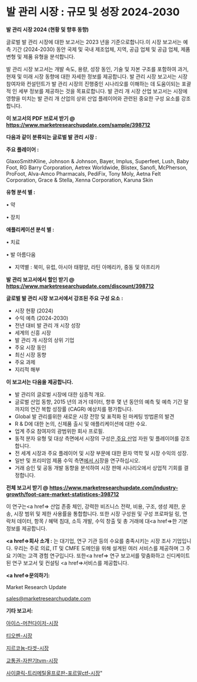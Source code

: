 # 발 관리 시장 : 규모 및 성장 2024-2030

<strong>발 관리 시장 2024 (현황 및 향후 동향)</strong>

글로벌 발 관리 시장에 대한 보고서는 2023 년을 기준으로합니다.이 시장 보고서는 예측 기간 (2024-2030) 동안 국제 및 국내 제조업체, 지역, 공급 업체 및 공급 업체, 제품 변형 및 제품 유형을 분석합니다.

발 관리 시장 보고서는 개발 속도, 용량, 성장 동인, 기술 및 자본 구조를 포함하여 과거, 현재 및 미래 시장 동향에 대한 자세한 정보를 제공합니다. 발 관리 시장 보고서는 시장 참여자와 컨설턴트가 발 관리 시장의 진행중인 시나리오를 이해하는 데 도움이되는 포괄적 인 세부 정보를 제공하는 것을 목표로합니다. 발 관리 개 시장 산업 보고서는 시장에 영향을 미치는 발 관리 개 산업의 상위 산업 플레이어와 관련된 중요한 구성 요소를 강조합니다.



<strong>이 보고서의 PDF 브로셔 받기 @ <a href=https://www.marketresearchupdate.com/sample/398712>https://www.marketresearchupdate.com/sample/398712</a></strong>



<strong>다음과 같이 분류되는 글로벌 발 관리 시장 :</strong>



<strong>주요 플레이어 :</strong>

GlaxoSmithKline, Johnson & Johnson, Bayer, Implus, Superfeet, Lush, Baby Foot, RG Barry Corporation, Aetrex Worldwide, Blistex, Sanofi, McPherson, ProFoot, Alva-Amco Pharmacals, PediFix, Tony Moly, Aetna Felt Corporation, Grace & Stella, Xenna Corporation, Karuna Skin



<strong>유형 분석 별 :</strong>

• 약

• 장치



<strong>애플리케이션 분석 별 :</strong>

• 치료

• 발 아름다움

<ul>
  <li>지역별 : 북미, 유럽, 아시아 태평양, 라틴 아메리카, 중동 및 아프리카</li>
</ul>


<strong>발 관리 보고서에서 할인 받기 @ <a href=https://www.marketresearchupdate.com/discount/398712>https://www.marketresearchupdate.com/discount/398712</a></strong>



<strong>글로벌 발 관리 시장 보고서에서 강조된 주요 구성 요소 :</strong>
<ul>
  <li>시장 현황 (2024)</li>
  <li>수익 예측 (2024-2030)</li>
  <li>전년 대비 발 관리 개 시장 성장</li>
  <li>세계의 신흥 시장</li>
  <li>발 관리 개 시장의 상위 기업</li>
  <li>주요 시장 동인</li>
  <li>최신 시장 동향</li>
  <li>주요 과제</li>
  <li>지리적 해부</li>
</ul>


<strong>이 보고서는 다음을 제공합니다.</strong>
<ul>
  <li>발 관리의 글로벌 시장에 대한 심층적 개요.</li>
  <li>글로벌 산업 동향, 2015 년의 과거 데이터, 향후 몇 년 동안의 예측 및 예측 기간 말까지의 연간 복합 성장률 (CAGR) 예상치를 평가합니다.</li>
  <li>Global 발 관리를위한 새로운 시장 전망 및 표적화 된 마케팅 방법론의 발견</li>
  <li>R &amp; D에 대한 논의, 신제품 출시 및 애플리케이션에 대한 수요.</li>
  <li>업계 주요 참여자의 광범위한 회사 프로필.</li>
  <li>동적 분자 유형 및 대상 측면에서 시장의 구성은<a href=> 주요 산</a>업 자원 및 플레이어를 강조합니다.</li>
  <li>전 세계 시장과 주요 플레이어 및 시장 부문에 대한 환자 역학 및 시장 수익의 성장.</li>
  <li>일반 및 프리미엄 제품 수익 측면<a href=>에서 시</a>장을 연구하십시오.</li>
  <li>거래 승인 및 공동 개발 동향을 분석하여 시장 판매 시나리오에서 상업적 기회를 결정합니다.</li>
</ul>



<strong>전체 보고서 받기 @ <a href=https://www.marketresearchupdate.com/industry-growth/foot-care-market-statistices-398712>https://www.marketresearchupdate.com/industry-growth/foot-care-market-statistices-398712</a></strong>

이 연구는<a href=> 산업 존중</a> 체인, 강력한 비즈니스 전략, 비용, 구조, 생성 제한, 운송, 시장 범위 및 제한 사용률을 통합합니다. 또한 시장 구성원 및 구성 프로파일 링, 연락처 데이터, 항목 / 혜택 침대, 소득 개발, 수익 창출 및 총 거래에 대<a href=>한 기본 </a>정보를 제공합니다.



<strong><a href=>회사 소</a>개 :</strong>
는 대기업, 연구 기관 등의 수요를 충족시키는 시장 조사 기업입니다. 우리는 주로 의료, IT 및 CMFE 도메인을 위해 설계된 여러 서비스를 제공하며 그 주요 기여는 고객 경험 연구입니다. 또한<a href=> 연구 보</a>고서를 맞춤화하고 신디케이트 된 연구 보고서 및 컨설팅 <a href=>서비스</a>를 제공합니다.



<strong><a href=>문의하기:</a></strong>

Market Research Update

sales@marketresearchupdate.com



<strong>기타 보고서:</strong>

<a href=https://www.linkedin.com/pulse/아이스-머천다이저-시장-진입-전략-및-위험-평가2029년-isdailynews/>아이스-머천다이저-시장</a>

<a href=https://www.linkedin.com/pulse/티오펜-시장-세분화-연구-및-목표-고객2029년-market-matrix-musings-analysis-ezjof/>티오펜-시장</a>

<a href=https://www.linkedin.com/pulse/지르코늄-타겟-시장-세분화-연구-및-목표-고객2029년-trendsetters-talk-360-analysis-x5krf/>지르코늄-타겟-시장</a>

<a href=https://www.linkedin.com/pulse/교통권-자판기tvm-시장-현재-및-미래-성장-2030-data-dive-diaries-24-analysis-qzszf/>교통권-자판기tvm-시장</a>

<a href=https://www.linkedin.com/pulse/사이클릭-트리메틸올프로판-포르말ctf-시장-현재-및-미래-성장-2029-plekf/>사이클릭-트리메틸올프로판-포르말ctf-시장</a>"
